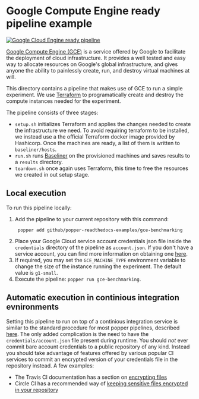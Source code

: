 # Google Compute Engine ready pipeline example

[![Google Cloud Engine ready pipeline](https://img.shields.io/badge/GCE-ready-blue.svg)](https://popper.readthedocs.io/en/docs-reorg/sections/examples.html#on-ec2-gce-using-terraform)


[Google Compute Engine (GCE)](https://cloud.google.com/compute/) is a service
offered by Google to facilitate the deployment of cloud infrastructure. It
provides a well tested and easy way to allocate resources on Google's global
infrastructure, and gives anyone the ability to painlessly create, run, and
destroy virtual machines at will.

This directory contains a pipeline that makes use of GCE to run a simple
experiment. We use [Terraform](https://www.terraform.io/) to programatically
create and destroy the compute instances needed for the experiment.

The pipeline consists of three stages:

- `setup.sh` initializes Terraform and applies the changes needed to create the
  infrastructure we need. To avoid requiring terraform to be installed, we
  instead use a the official Terraform docker image provided by Hashicorp. Once
  the machines are ready, a list of them is written to `baseliner/hosts`.
- `run.sh` runs [Baseliner](https://github.com/ivotron/baseliner) on the
  provisioned machines and saves results to a `results` directory.
- `teardown.sh` once again uses Terraform, this time to free the resources we
  created in out setup stage.

## Local execution

To run this pipeline locally:
1. Add the pipeline to your current repository with this command:
   ```
    popper add github/popper-readthedocs-examples/gce-benchmarking
   ```
1. Place your Google Cloud service account credentials json file inside the
   `credentials` directory of the pipeline as `account.json`. If you don't have
   a service account, you can find more information on obtaining one
   [here](https://cloud.google.com/iam/docs/creating-managing-service-account-keys).
2. If required, you may set the `GCE_MACHINE_TYPE` environment variable to
   change the size of the instance running the experiment. The default value is
   `g1-small`.
3. Execute the pipeline: `popper run gce-benchmarking`.

## Automatic execution in continious integration evnironments

Setting this pipeline to run on top of a continious integration service is similar to the standard procedure for most popper pipelines, described [here](http://popper.readthedocs.io/en/latest/ci/popperci.html). The only added complication is the need to have the `credentials/account.json` file present during runtime. You should _not_ ever commit bare account credentials to a public repository of any kind. Instead you should take advantage of features offered by various popular CI services to commit an encrypted version of your credentials file in the repository instead. A few examples:

- The Travis CI documentation has a section on [encrypting
files](https://docs.travis-ci.com/user/encrypting-files/<Paste>)
- Circle CI has a recommended way of [keeping sensitive files encrypted in your
repository](https://github.com/circleci/encrypted-files)



